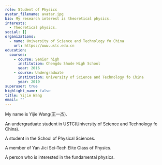 ```yaml
---
role: Student of Physics
avatar_filename: avatar.jpg
bio: My research interest is theoretical physics.
interests:
  - Theoretical physics.
social: []
organizations:
  - name: University of Science and Technology fo China
    url: https://www.ustc.edu.cn
education:
  courses:
    - course: Senior high
      institution: Chengdu Shude High School
      year: 2016
    - course: Undergraduate
      institution: University of Science and Technology fo China
      year: 2019
superuser: true
highlight_name: false
title: Yijie Wang
email: ""
---
```

My name is Yijie Wang(王一杰).

An undergraduate student in USTC(University of Science and Technology fo China).

A student in the School of Physical Sciences.

A member of Yan Jici Sci-Tech Elite Class of Physics.

A person who is interested in the fundamental physics.